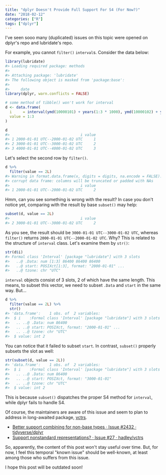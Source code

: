 ```yaml
---
title: "dplyr Doesn't Provide Full Support For S4 (For Now?)"
date: "2018-02-12"
categories: ["R"]
tags: ["dplyr"]
---
```


I've seen sooo many (duplicated) issues on this topic were opened on dplyr's repo and lubridate's repo.

For example, you cannot `filter()` `interval`s. Consider the data below:


```r
library(lubridate)
#> Loading required package: methods
#> 
#> Attaching package: 'lubridate'
#> The following object is masked from 'package:base':
#> 
#>     date
library(dplyr, warn.conflicts = FALSE)

# some method of tibble() won't work for interval
d <- data.frame(
  i     = interval(ymd(10000101) + years(1:3 * 1000), ymd(10000102) + years(1:3 * 1000)),
  value = 1:3
)

d
#>                                i value
#> 1 2000-01-01 UTC--2000-01-02 UTC     1
#> 2 3000-01-01 UTC--3000-01-02 UTC     2
#> 3 4000-01-01 UTC--4000-01-02 UTC     3
```

Let's select the second row by `filter()`.


```r
d %>% 
  filter(value == 2L)
#> Warning in format.data.frame(x, digits = digits, na.encode = FALSE):
#> corrupt data frame: columns will be truncated or padded with NAs
#>                                i value
#> 1 2000-01-01 UTC--2000-01-02 UTC     2
```

Hmm, can you see something is wrong with the result? In case you don't notice yet, comparing with the result by base `subset()` may help:


```r
subset(d, value == 2L)
#>                                i value
#> 2 3000-01-01 UTC--3000-01-02 UTC     2
```

As you see, the result should be `3000-01-01 UTC--3000-01-02 UTC`, whereas `filter()` returns `2000-01-01 UTC--2000-01-02 UTC`. Why? This is related to the structure of `interval` class. Let's examine them by `str()`:


```r
str(d$i)
#> Formal class 'Interval' [package "lubridate"] with 3 slots
#>   ..@ .Data: num [1:3] 86400 86400 86400
#>   ..@ start: POSIXct[1:3], format: "2000-01-01" ...
#>   ..@ tzone: chr "UTC"
```

`interval` objects consist of 3 slots, 2 of which have the same length.
This means, to subset this vector, we need to subset `.Data` and `start` in the same way. But...



```r
d %>% 
  filter(value == 2L) %>%
  str()
#> 'data.frame':	1 obs. of  2 variables:
#>  $ i    :Formal class 'Interval' [package "lubridate"] with 3 slots
#>   .. ..@ .Data: num 86400
#>   .. ..@ start: POSIXct, format: "2000-01-01" ...
#>   .. ..@ tzone: chr "UTC"
#>  $ value: int 2
```

You can notice that it failed to subset `start`. In contrast, `subset()` properly subsets the slot as well:


```r
str(subset(d, value == 2L))
#> 'data.frame':	1 obs. of  2 variables:
#>  $ i    :Formal class 'Interval' [package "lubridate"] with 3 slots
#>   .. ..@ .Data: num 86400
#>   .. ..@ start: POSIXct, format: "3000-01-01"
#>   .. ..@ tzone: chr "UTC"
#>  $ value: int 2
```

This is because `subset()` dispatches the proper S4 method for `interval`, while dplyr fails to handle S4.

Of course, the maintainers are aware of this issue and seem to plan to address in long-awaited package, [vctrs](https://github.com/hadley/vctrs/).

* [Better support combining for non-base types · Issue #2432 · tidyverse/dplyr](https://github.com/tidyverse/dplyr/issues/2432)
* [Support nonstandard representations? · Issue #27 · hadley/vctrs](https://github.com/hadley/vctrs/issues/27)

So, apparently, the content of this post won't stay useful over time. But, for now, I feel this temporal "known issue" should be well-known, at least among those who suffers from this issue.

I hope this post will be outdated soon!
